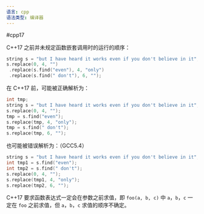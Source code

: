 ```yaml
---
语言: cpp
语法类型: 编译器
---
```

#cpp17 

C++17 之前并未规定函数嵌套调用时的运行的顺序：

```cpp
string s = "but I have heard it works even if you don't believe in it";
s.replace(0, 4, "")
 .replace(s.find("even"), 4, "only")
 .replace(s.find(" don't"), 6, "");
```

在 C++17 前，可能被正确解析为：

```cpp
int tmp;
string s = "but I have heard it works even if you don't believe in it";
s.replace(0, 4, "");
tmp = s.find("even");
s.replace(tmp, 4, "only");
tmp = s.find(" don't");
s.replace(tmp, 6, "");
```

也可能被错误解析为：（GCC5.4）

```cpp
string s = "but I have heard it works even if you don't believe in it";
int tmp1 = s.find("even");
int tmp2 = s.find(" don't");
s.replace(0, 4, "");
s.replace(tmp1, 4, "only");
s.replace(tmp2, 6, "");
```

C++17 要求函数表达式一定会在参数之前求值，即 `foo(a, b, c)` 中 `a`，`b`，`c` 一定在 `foo` 之前求值，但 `a`，`b`，`c` 求值的顺序不确定。
